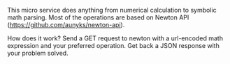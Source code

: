 This micro service does anything from numerical calculation to symbolic math parsing. Most of the operations are based on Newton API (https://github.com/aunyks/newton-api).

How does it work?
Send a GET request to newton with a url-encoded math expression and your preferred operation.
Get back a JSON response with your problem solved.
